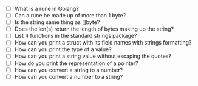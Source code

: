 - [ ] What is a rune in Golang?
- [ ] Can a rune be made up of more than 1 byte?
- [ ] Is the string same thing as []byte?
- [ ] Does the len(s) return the length of bytes making up the string?
- [ ] List 4 functions in the standard strings package?
- [ ] How can you print a struct with its field names with strings formatting?
- [ ] How can you print the type of a value? 
- [ ] How can you print a string value without escaping the quotes?
- [ ] How do you print the representation of a pointer?
- [ ] How can you convert a string to a number?
- [ ] How can you convert a number to a string?
